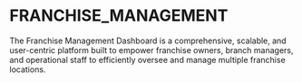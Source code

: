 # FRANCHISE_MANAGEMENT
The Franchise Management Dashboard is a comprehensive, scalable, and user-centric platform built to empower franchise owners, branch managers, and operational staff to efficiently oversee and manage multiple franchise locations. 
